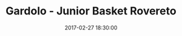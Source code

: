---
title: Gardolo - Junior Basket Rovereto
date: 2017-02-27 18:30:00
squadra-a: Bc Gardolo
punteggio-a: 83
squadra-b: Junior Basket Rovereto
punteggio-b: 59
partite/squadra: under-15-16-17
luogo: Centro Sportivo Trento Nord
categoria: under 15
---